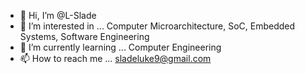 - 👋 Hi, I’m @L-Slade
- 👀 I’m interested in ...
        Computer Microarchitecture, SoC, Embedded Systems, Software Engineering 
- 🌱 I’m currently learning ...
        Computer Engineering
- 📫 How to reach me ...
        sladeluke9@gmail.com

<!---
L-Slade/L-Slade is a ✨ special ✨ repository because its `README.md` (this file) appears on your GitHub profile.
You can click the Preview link to take a look at your changes.
--->
